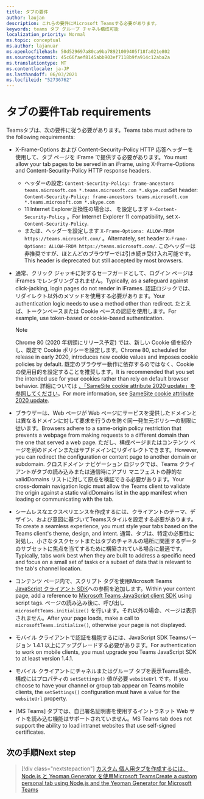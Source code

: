 ```yaml
---
title: タブの要件
author: laujan
description: これらの要件にMicrosoft Teamsする必要があります。
keywords: teams タブ グループ チャネル構成可能
localization_priority: Normal
ms.topic: conceptual
ms.author: lajanuar
ms.openlocfilehash: 50d529697a80ca9ba78921009405f18fa021e802
ms.sourcegitcommit: 45c66faef8145abb903ef7118b9fa914c12aba2a
ms.translationtype: MT
ms.contentlocale: ja-JP
ms.lasthandoff: 06/03/2021
ms.locfileid: "52736762"
---
```

# <a name="tab-requirements"></a><span data-ttu-id="03d78-104">タブの要件</span><span class="sxs-lookup"><span data-stu-id="03d78-104">Tab requirements</span></span>

<span data-ttu-id="03d78-105">Teamsタブは、次の要件に従う必要があります。</span><span class="sxs-lookup"><span data-stu-id="03d78-105">Teams tabs must adhere to the following requirements:</span></span>

* <span data-ttu-id="03d78-106">X-Frame-Options および Content-Security-Policy HTTP 応答ヘッダーを使用して、タブ ページを iFrame で提供する必要があります。</span><span class="sxs-lookup"><span data-stu-id="03d78-106">You must allow your tab pages to be served in an iFrame, using X-Frame-Options and Content-Security-Policy HTTP response headers.</span></span>
  * <span data-ttu-id="03d78-107">ヘッダーの設定: `Content-Security-Policy: frame-ancestors teams.microsoft.com *.teams.microsoft.com *.skype.com`</span><span class="sxs-lookup"><span data-stu-id="03d78-107">Set header: `Content-Security-Policy: frame-ancestors teams.microsoft.com *.teams.microsoft.com *.skype.com`</span></span>
  * <span data-ttu-id="03d78-108">11 Internet Explorer互換性の場合は、 を設定します `X-Content-Security-Policy` 。</span><span class="sxs-lookup"><span data-stu-id="03d78-108">For Internet Explorer 11 compatibility, set `X-Content-Security-Policy`.</span></span>
  * <span data-ttu-id="03d78-109">または、ヘッダーを設定します `X-Frame-Options: ALLOW-FROM https://teams.microsoft.com/` 。</span><span class="sxs-lookup"><span data-stu-id="03d78-109">Alternately, set header `X-Frame-Options: ALLOW-FROM https://teams.microsoft.com/`.</span></span> <span data-ttu-id="03d78-110">このヘッダーは非推奨ですが、ほとんどのブラウザーでは引き続き受け入れ可能です。</span><span class="sxs-lookup"><span data-stu-id="03d78-110">This header is deprecated but still accepted by most browsers.</span></span>
* <span data-ttu-id="03d78-111">通常、クリック ジャッキに対するセーフガードとして、ログイン ページは iFrames でレンダリングされません。</span><span class="sxs-lookup"><span data-stu-id="03d78-111">Typically, as a safeguard against click-jacking, login pages do not render in iFrames.</span></span> <span data-ttu-id="03d78-112">認証ロジックでは、リダイレクト以外のメソッドを使用する必要があります。</span><span class="sxs-lookup"><span data-stu-id="03d78-112">Your authentication logic needs to use a method other than redirect.</span></span> <span data-ttu-id="03d78-113">たとえば、トークンベースまたは Cookie ベースの認証を使用します。</span><span class="sxs-lookup"><span data-stu-id="03d78-113">For example, use token-based or cookie-based authentication.</span></span>

    > [!NOTE]
    > <span data-ttu-id="03d78-114">Chrome 80 (2020 年初頭にリリース予定) では、新しい Cookie 値を紹介し、既定で Cookie ポリシーを設定します。</span><span class="sxs-lookup"><span data-stu-id="03d78-114">Chrome 80, scheduled for release in early 2020, introduces new cookie values and imposes cookie policies by default.</span></span> <span data-ttu-id="03d78-115">既定のブラウザー動作に依存するのではなく、Cookie の使用目的を設定することを推奨します。</span><span class="sxs-lookup"><span data-stu-id="03d78-115">It is recommended that you set the intended use for your cookies rather than rely on default browser behavior.</span></span> <span data-ttu-id="03d78-116">詳細については [、「SameSite cookie attribute 2020 update」を参照してください](../../resources/samesite-cookie-update.md)。</span><span class="sxs-lookup"><span data-stu-id="03d78-116">For more information, see [SameSite cookie attribute 2020 update](../../resources/samesite-cookie-update.md).</span></span>

* <span data-ttu-id="03d78-117">ブラウザーは、Web ページが Web ページにサービスを提供したドメインとは異なるドメインに対して要求を行うのを防ぐ同一発生元ポリシーの制限に従います。</span><span class="sxs-lookup"><span data-stu-id="03d78-117">Browsers adhere to a same-origin policy restriction that prevents a webpage from making requests to a different domain than the one that served a web page.</span></span> <span data-ttu-id="03d78-118">ただし、構成ページまたはコンテンツ ページを別のドメインまたはサブドメインにリダイレクトできます。</span><span class="sxs-lookup"><span data-stu-id="03d78-118">However, you can redirect the configuration or content page to another domain or subdomain.</span></span> <span data-ttu-id="03d78-119">クロスドメイン ナビゲーション ロジックでは、Teams クライアントがタブの読み込みまたは通信時にアプリ マニフェストの静的な validDomains リストに対して原点を検証できる必要があります。</span><span class="sxs-lookup"><span data-stu-id="03d78-119">Your cross-domain navigation logic must allow the Teams client to validate the origin against a static validDomains list in the app manifest when loading or communicating with the tab.</span></span>

* <span data-ttu-id="03d78-120">シームレスなエクスペリエンスを作成するには、クライアントのテーマ、デザイン、および意図に基づいてTeamsスタイルを設定する必要があります。</span><span class="sxs-lookup"><span data-stu-id="03d78-120">To create a seamless experience, you must style your tabs based on the Teams client's theme, design, and intent.</span></span> <span data-ttu-id="03d78-121">通常、タブは、特定の必要性に対処し、小さなタスクセットまたはタブのチャネルの場所に関連するデータのサブセットに焦点を当てするために構築されている場合に最適です。</span><span class="sxs-lookup"><span data-stu-id="03d78-121">Typically, tabs work best when they are built to address a specific need and focus on a small set of tasks or a subset of data that is relevant to the tab's channel location.</span></span>

* <span data-ttu-id="03d78-122">コンテンツ ページ内で、スクリプト タグを使用Microsoft Teams [JavaScript クライアント SDK](/javascript/api/overview/msteams-client)への参照を追加します。</span><span class="sxs-lookup"><span data-stu-id="03d78-122">Within your content page, add a reference to [Microsoft Teams JavaScript client SDK](/javascript/api/overview/msteams-client) using script tags.</span></span> <span data-ttu-id="03d78-123">ページの読み込み後に、呼び出し `microsoftTeams.initialize()` を行います。それ以外の場合、ページは表示されません。</span><span class="sxs-lookup"><span data-stu-id="03d78-123">After your page loads, make a call to `microsoftTeams.initialize()`, otherwise your page is not displayed.</span></span>

* <span data-ttu-id="03d78-124">モバイル クライアントで認証を機能するには、JavaScript SDK Teamsバージョン 1.4.1 以上にアップグレードする必要があります。</span><span class="sxs-lookup"><span data-stu-id="03d78-124">For authentication to work on mobile clients, you must upgrade you Teams JavaScript SDK to at least version 1.4.1.</span></span>

* <span data-ttu-id="03d78-125">モバイル クライアントにチャネルまたはグループ タブを表示Teams場合、構成にはプロパティの `setSettings()` 値が必要 `websiteUrl` です。</span><span class="sxs-lookup"><span data-stu-id="03d78-125">If you choose to have your channel or group tab appear on Teams mobile clients, the `setSettings()` configuration must have a value for the `websiteUrl` property.</span></span>

* <span data-ttu-id="03d78-126">[MS Teams] タブでは、自己署名証明書を使用するイントラネット Web サイトを読み込む機能はサポートされていません。</span><span class="sxs-lookup"><span data-stu-id="03d78-126">MS Teams tab does not support the ability to load intranet websites that use self-signed certificates.</span></span>

## <a name="next-step"></a><span data-ttu-id="03d78-127">次の手順</span><span class="sxs-lookup"><span data-stu-id="03d78-127">Next step</span></span>

> [!div class="nextstepaction"]
> [<span data-ttu-id="03d78-128">カスタム 個人用タブを作成するには、Node.js と Yeoman Generator を使用Microsoft Teams</span><span class="sxs-lookup"><span data-stu-id="03d78-128">Create a custom personal tab using Node.js and the Yeoman Generator for Microsoft Teams</span></span>](~/tabs/quickstarts/create-personal-tab-node-yeoman.md)
